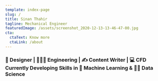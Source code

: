 ```yaml
---
template: index-page
slug: /
title: Sinan Thahir
tagline: Mechanical Engineer
featuredImage: /assets/screenshot_2020-12-13-13-46-47-00.jpg
cta:
  ctaText: Know more
  ctaLink: /about
---
```

<!--StartFragment-->

### 📐 Designer | 👨🏽‍🎓 Engineering | ✍️ Content Writer | 💻 CFD<br> Currently Developing Skills in 🧠 Machine Learning & 👨‍💻 Data Science

<!--EndFragment-->